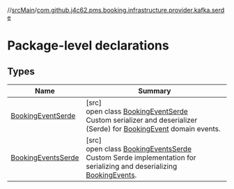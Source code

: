 //[srcMain](../../index.md)/[com.github.j4c62.pms.booking.infrastructure.provider.kafka.serde](index.md)

# Package-level declarations

## Types

| Name                                                 | Summary                                                                                                                                                                                                                                  |
|------------------------------------------------------|------------------------------------------------------------------------------------------------------------------------------------------------------------------------------------------------------------------------------------------|
| [BookingEventSerde](-booking-event-serde/index.md)   | [src]<br>open class [BookingEventSerde](-booking-event-serde/index.md)<br>Custom serializer and deserializer (Serde) for [BookingEvent](../com.github.j4c62.pms.booking.domain.aggregate.event/-booking-event/index.md) domain events.   |
| [BookingEventsSerde](-booking-events-serde/index.md) | [src]<br>open class [BookingEventsSerde](-booking-events-serde/index.md)<br>Custom Serde implementation for serializing and deserializing [BookingEvents](../com.github.j4c62.pms.booking.domain.aggregate.vo/-booking-events/index.md). |
